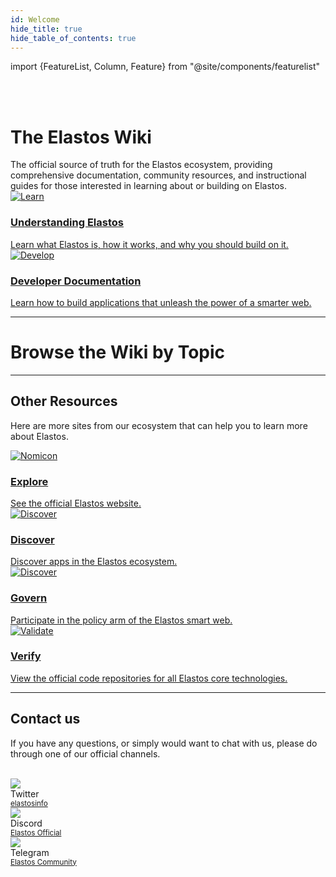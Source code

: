 ```yaml
---
id: Welcome
hide_title: true
hide_table_of_contents: true
---
```


import {FeatureList, Column, Feature} from "@site/components/featurelist"

<br/>
<br/>

<div class="container">
  <div class="row">
  <h1 style={{fontSize: "4em"}}>The <span style={{color: "#7f2bee"}}>Elastos</span> Wiki</h1>
  <div style={{fontSize: "1.15em", marginBottom: "1.5em"}}>The official source of truth for the Elastos ecosystem, providing comprehensive documentation, community resources, and instructional guides for those interested in learning about or building on Elastos.</div>
</div>
</div>

<div>
  <div class="row">
    <div class="col col--6">
      <a href="/start/introduction">
        <div class="card">
          <div class="card__image">
            <img src={require("@site/static/docs/assets/welcome-pages/understanding2.png").default} alt="Learn" />
          </div>
          <div class="card__body">
            <h3>Understanding Elastos</h3>
            Learn what Elastos is, how it works, and why you should build on it.
          </div>
        </div>
      </a>
    </div>
    <div class="col col--6">
      <a href="/develop/welcome">
        <div class="card">
          <div class="card__image">
            <img src={require("@site/static/docs/assets/welcome-pages/develop1.png").default} alt="Develop" />
          </div>
          <div class="card__body">
            <h3>Developer Documentation</h3>
              Learn how to build applications that unleash the power of a smarter web.
          </div>
        </div>
      </a>
    </div>
  </div>
</div>

<hr class="subsection" />

<h1 class="text-center" > Browse the Wiki by Topic </h1>

<FeatureList>
  <Column title="Understanding Elastos" size="4">
    <Feature url="/start/introduction" title="What is Elastos?" subtitle="Learn the basics about Elastos" image="elastos-logo.png" />
     <Feature url="/learn/architecture" title="Multichain Architecture" subtitle="Learn about our blockchain stack" image="architecture.png" />
    <Feature url="/start/dids" title="Sovereign Identities" subtitle="Learn about decentralized identifiers (DIDs)" image="identity.png" />
    <Feature url="/learn/hive/intro" title="Data Vaults" subtitle="Own your data with off-chain storage vault solutions" image="hive.png" />
    <Feature url="/learn/carrier/intro" title="P2P Network" subtitle="Safe network for transmitting data" image="carrier.png" />
    <Feature url="/start/utility" title="Token" subtitle="Learn about the ELA token" image="ela.png" />
    <Feature url="/learn/mainchain/intro" title="Consensus" subtitle="Learn how the network is secured" image="validation.png" />
  </Column>
  <Column title="Developer Documentation" size="4">
    <Feature url="/develop/quick-start" title="Quick Start" subtitle="Creating your first dApp" image="hello.png" />
    <Feature url="/develop/dids/essentials" title="Interact with DIDs" subtitle="Use DIDs for your dApps" image="did-document.png" />
    <Feature url="/develop/contracts/whatisacontract" title="Build a Contract" subtitle="Learn how to write and deploy contracts to the Elastos Smart Chain" image="smartcontract.png" />
    <Feature url="/develop/integrate/frontend" title="Connect a Web Frontend" subtitle="Learn how to build a web dApp" image="frontend.png" />
    <Feature url="/develop/hive/connect" title="Store User Data" subtitle="Learn how to access Hive data vaults" image="hive-key.png" />
    <Feature url="/tutorials/fts/simple-fts" title="Fungible Tokens" subtitle="Learn how to create tokens" image="token.png" />
    <Feature url="/tutorials/nfts/create-nft" title="Non-Fungible Tokens" subtitle="Enter the NFT space" image="ticket.png" />
  </Column>
  <Column title="Developer Tools" size="4">
    <Feature url="/api/providers" title="Public Endpoints" subtitle="Interact with Elastos blockchains" image="transaction.png" />
    <Feature url="/sdk/general/connectivity/introduction" title="Connectivity SDK" subtitle="Interact with Elastos using Typescript" image="elastos-api-ts.png" />
    <Feature url="/api/mainchain/cli" title="Mainchain APIs" subtitle="Use the Mainchain CLI or RPC API" image="elastos-cli.png" />
    <Feature url="/api/sidechains/esc/cli" title="Smart Chain APIs" subtitle="Use the ESC CLI or RPC API" image="elastos-rpc.png" />
    <Feature url="/sdk/did/js/introduction" title="Identity SDKs" subtitle="Work with DIDs using JS, C/C++, Java, or Swift" image="did-sdk.png" />
    <Feature url="/sdk/hive/js/introduction" title="Hive SDKs" subtitle="Interact with Hive using JS, Java, or Swift" image="hive-sdk.png" />
    <Feature url="/sdk/carrier/js/getting-started" title="Carrier SDKs" subtitle="Interact with Carrier" image="carrier-sdk.png" />
  </Column>

</FeatureList>

---

## Other Resources

Here are more sites from our ecosystem that can help you to learn more about Elastos.

<div>
  <div class="row cards">
   <div class="col col--6">
      <a href="https://www.elastos.org/">
        <div class="card">
          <div class="card__image">
            <img src={require("@site/static/docs/assets/welcome-pages/elastos-org.png").default} alt="Nomicon" />
          </div>
          <div class="card__body">
            <h3>Explore</h3>
              See the official Elastos website.
          </div>
        </div>
      </a>
    </div>
    <div class="col col--6">
      <a href="https://elastos.info/ecosystem/">
        <div class="card">
          <div class="card__image">
            <img src={require("@site/static/docs/assets/welcome-pages/elastos-info.png").default} alt="Discover" />
          </div>
          <div class="card__body">
            <h3>Discover</h3>
            Discover apps in the Elastos ecosystem.
          </div>
        </div>
      </a>
    </div>
     <div class="col col--6">
      <a href="https://www.cyberrepublic.org/">
        <div class="card">
          <div class="card__image">
            <img src={require("@site/static/docs/assets/welcome-pages/cyber-republic.png").default} alt="Discover" />
          </div>
          <div class="card__body">
            <h3>Govern</h3>
            Participate in the policy arm of the Elastos smart web.
          </div>
        </div>
      </a>
    </div>
    <div class="col col--6">
      <a href="https://github.com/elastos/">
        <div class="card">
          <div class="card__image">
            <img src={require("@site/static/docs/assets/welcome-pages/github.png").default} alt="Validate" />
          </div>
          <div class="card__body">
            <h3>Verify</h3>
            View the official code repositories for all Elastos core technologies.
          </div>
        </div>
      </a>
    </div>
   
  </div>
</div>

<hr />

## Contact us

If you have any questions, or simply would want to chat with us, please do through one of our official channels.

<br/>

<div class="container">
  <div class="row">
    <div class="col col--2">
      <div class="avatar">
        <img
          class="avatar__photo"
          src={require("@site/static/docs/assets/home/twitter.png").default} />
        <div class="avatar__intro">
          <div class="avatar__name">Twitter</div>
          <small class="avatar__subtitle"><a href="https://twitter.com/@elastosinfo">elastosinfo</a></small>
        </div>
      </div>
    </div>
   <div class="col col--2">
      <div class="avatar">
        <img
          class="avatar__photo"
          src={require("@site/static/docs/assets/home/discord.png").default} />
        <div class="avatar__intro">
          <div class="avatar__name">Discord</div>
          <small class="avatar__subtitle"><a href="https://discord.gg/elastos">Elastos Official</a></small>
        </div>
      </div>
    </div>
     <div class="col col--3">
      <div class="avatar">
        <img
          class="avatar__photo"
          src={require("@site/static/docs/assets/home/telegram.png").default} />
        <div class="avatar__intro">
          <div class="avatar__name">Telegram</div>
          <small class="avatar__subtitle"><a href="https://t.me/elastosgroup/1">Elastos Community</a></small>
        </div>
      </div>
    </div>
  </div>
</div>
